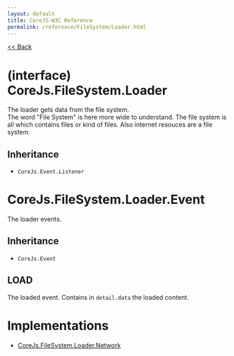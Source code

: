 ```yaml
---
layout: default
title: CoreJS-W3C Reference
permalink: /reference/FileSystem/Loader.html
---
```

[<< Back](reference/)

# (interface) CoreJs.FileSystem.Loader
The loader gets data from the file system.    
The word "File System" is here more wide to understand. The file system
is all which contains files or kind of files. Also internet resouces
are a file system.


## Inheritance

* `CoreJs.Event.Listener`

# CoreJs.FileSystem.Loader.Event
The loader events.

## Inheritance

* `CoreJs.Event`

## LOAD
The loaded event.
Contains in `detail.data` the loaded content.

# Implementations

*  [CoreJs.FileSystem.Loader.Network](reference/FileSystem/Loader/Network.html)